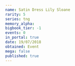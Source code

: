 ```yaml
---
name: Satin Dress Lily Sloane
rarity: 5
series: tng
memory_alpha:
bigbook_tier: -1
events: 0
in_portal: true
date: 19/07/2018
obtained: Event
mega: false
published: true
---
```



